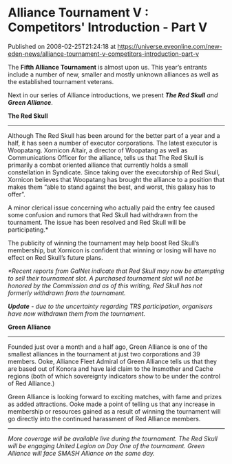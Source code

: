 # Alliance Tournament V : Competitors' Introduction - Part V
Published on 2008-02-25T21:24:18 at https://universe.eveonline.com/new-eden-news/alliance-tournament-v-competitors-introduction-part-v

The **Fifth Alliance Tournament** is almost upon us. This year’s entrants include a number of new, smaller and mostly unknown alliances as well as the established tournament veterans. 

Next in our series of Alliance introductions, we present _**The Red Skull** and **Green Alliance**_. 

**The Red Skull**

* * *

Although The Red Skull has been around for the better part of a year and a half, it has seen a number of executor corporations. The latest executor is Woopatang. Xornicon Altair, a director of Woopatang as well as Communications Officer for the alliance, tells us that The Red Skull is primarily a combat oriented alliance that currently holds a small constellation in Syndicate. Since taking over the executorship of Red Skull, Xornicon believes that Woopatang has brought the alliance to a position that makes them “able to stand against the best, and worst, this galaxy has to offer”. 

A minor clerical issue concerning who actually paid the entry fee caused some confusion and rumors that Red Skull had withdrawn from the tournament. The issue has been resolved and Red Skull will be participating.* 

The publicity of winning the tournament may help boost Red Skull’s membership, but Xornicon is confident that winning or losing will have no effect on Red Skull’s future plans. 

_*Recent reports from GalNet indicate that Red Skull may now be attempting to sell their tournament slot. A purchased tournament slot will not be honored by the Commission and as of this writing, Red Skull has not formerly withdrawn from the tournament._

_**Update** \- due to the uncertainty regarding TRS participation, organisers have now withdrawn them from the tournament._

**Green Alliance**

* * *

Founded just over a month and a half ago, Green Alliance is one of the smallest alliances in the tournament at just two corporations and 39 members. Ooke, Alliance Fleet Admiral of Green Alliance tells us that they are based out of Konora and have laid claim to the Insmother and Cache regions (both of which sovereignty indicators show to be under the control of Red Alliance.) 

Green Alliance is looking forward to exciting matches, with fame and prizes as added attractions. Ooke made a point of telling us that any increase in membership or resources gained as a result of winning the tournament will go directly into the continued harassment of Red Alliance members. 

* * *

_More coverage will be available live during the tournament. The Red Skull will be engaging United Legion on Day One of the tournament. Green Alliance will face SMASH Alliance on the same day._

